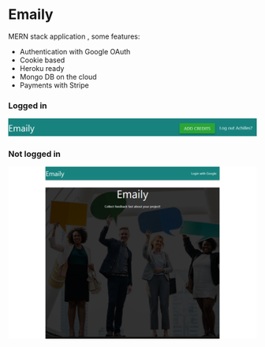 # Emaily
MERN stack application , some features:

- Authentication with Google OAuth
- Cookie based
- Heroku ready
- Mongo DB on the cloud
- Payments with Stripe

### Logged in
<img src='loggedIn.png' alt='emaily logged in' />

### Not logged in
<img src='preview.png' alt='emaily screenshot' />
